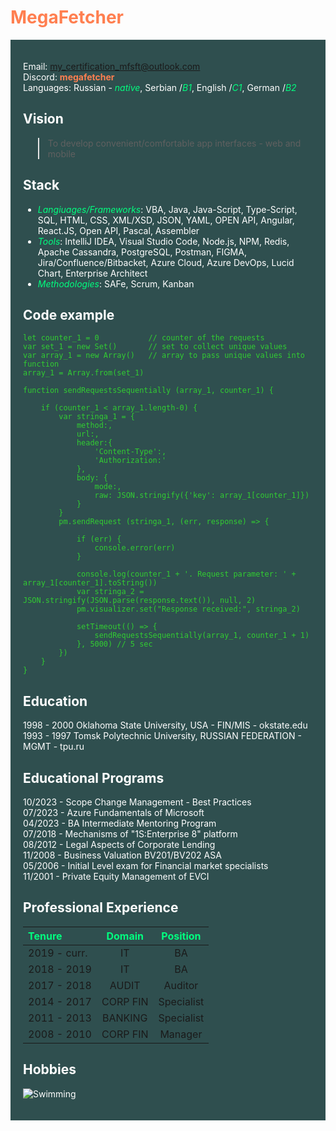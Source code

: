 <!--
[RS-SCHOOL](https://megafetcher.github.io/rsschool-cv/)
https://www.w3schools.com/tags/ref_colornames.asp
-->

<style>
pre code { color: limegreen}
strong {color: coral}
em {color: springgreen}
th {color: springgreen}
</style>

# **MegaFetcher**

<div style="background-color:DarkSlateGrey; color:white; padding:20px;">

Email: [my_certification_mfsft@outlook.com](mailto:my_certification_mfsft@outlook.com)  
Discord: **megafetcher**  
Languages: Russian - _native_, Serbian /_B1_, English /_C1_, German /_B2_

## Vision

> To develop convenient/comfortable app interfaces - web and mobile

## Stack

- _Langiuages/Frameworks_:
  VBA, Java, Java-Script, Type-Script, SQL, HTML, CSS, XML/XSD, JSON, YAML, OPEN API, Angular, React.JS, Open API, Pascal, Assembler  
- _Tools_: IntelliJ IDEA, Visual Studio Code, Node.js, NPM, Redis, Apache Cassandra, PostgreSQL, Postman, FIGMA, Jira/Confluence/Bitbacket, Azure Cloud, Azure DevOps, Lucid Chart, Enterprise Architect  
- _Methodologies_: SAFe, Scrum, Kanban

## Code example

```
let counter_1 = 0           // counter of the requests
var set_1 = new Set()       // set to collect unique values
var array_1 = new Array()   // array to pass unique values into function
array_1 = Array.from(set_1)

function sendRequestsSequentially (array_1, counter_1) {

    if (counter_1 < array_1.length-0) {
        var stringa_1 = {
            method:,
            url:,
            header:{
                'Content-Type':,
                'Authorization:'
            },
            body: {
                mode:,
                raw: JSON.stringify({'key': array_1[counter_1]})
            }
        }
        pm.sendRequest (stringa_1, (err, response) => {
            
            if (err) {
                console.error(err)
            }

            console.log(counter_1 + '. Request parameter: ' + array_1[counter_1].toString())
            var stringa_2 = JSON.stringify(JSON.parse(response.text()), null, 2)
            pm.visualizer.set("Response received:", stringa_2)

            setTimeout(() => {
                sendRequestsSequentially(array_1, counter_1 + 1)
            }, 5000) // 5 sec
        })
    }
}
```

## Education
1998 - 2000 Oklahoma State University, USA - FIN/MIS - okstate.edu  
1993 - 1997 Tomsk Polytechnic University, RUSSIAN FEDERATION - MGMT - tpu.ru  

## Educational Programs

10/2023 - Scope Change Management - Best Practices  
07/2023 - Azure Fundamentals of Microsoft  
04/2023 - BA Intermediate Mentoring Program    
07/2018 - Mechanisms of "1S:Enterprise 8" platform  
08/2012 - Legal Aspects of Corporate Lending  
11/2008 - Business Valuation BV201/BV202 ASA   
05/2006 - Initial Level exam for Financial market specialists   
11/2001 - Private Equity Management of EVCI  


## Professional Experience

 | Tenure      | Domain    | Position      |
 |:-           |:-:        |:-:            |
 | 2019 - curr.| IT        | BA            |
 | 2018 - 2019 | IT        | BA            |
 | 2017 - 2018 | AUDIT     | Auditor       |
 | 2014 - 2017 | CORP FIN  | Specialist    |  
 | 2011 - 2013 | BANKING   | Specialist    |  
 | 2008 - 2010 | CORP FIN  | Manager       |  

## Hobbies
![Swimming](https://megafetcher.github.io/rsschool-cv/src/Evening_Swim.jpg)


</div>